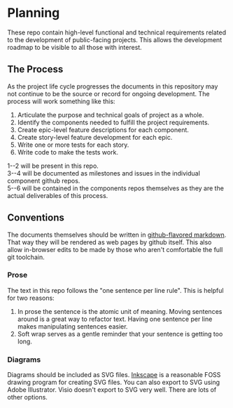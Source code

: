 # Planning

These repo contain high-level functional and technical requirements related to the development of public-facing projects.
This allows the development roadmap to be visible to all those with interest.

## The Process
As the project life cycle progresses the documents in this repository may not continue to be the source or record for ongoing development.
The process will work something like this:

1. Articulate the purpose and technical goals of project as a whole.
2. Identify the components needed to fulfill the project requirements.
3. Create epic-level feature descriptions for each component.
4. Create story-level feature development for each epic.
5. Write one or more tests for each story.
6. Write code to make the tests work.

1--2 will be present in this repo.  
3--4 will be documented as milestones and issues in the individual component github repos.  
5--6 will be contained in the components repos themselves as they are the actual deliverables of this process.

## Conventions
The documents themselves should be written in [github-flavored markdown][1].
That way they will be rendered as web pages by github itself.
This also allow in-browser edits to be made by those who aren't comfortable the full git toolchain.

### Prose
The text in this repo follows the "one sentence per line rule".
This is helpful for two reasons:

1. In prose the sentence is the atomic unit of meaning.
   Moving sentences around is a great way to refactor text.
   Having one sentence per line makes manipulating sentences easier.
2. Soft wrap serves as a gentle reminder that your sentence is getting too long.

### Diagrams
Diagrams should be included as SVG files.
[Inkscape][2] is a reasonable FOSS drawing program for creating SVG files.
You can also export to SVG using Adobe Illustrator.
Visio doesn't export to SVG very well.
There are lots of other options.

[1]: http://github.github.com/github-flavored-markdown/
[2]: http://inkscape.org
